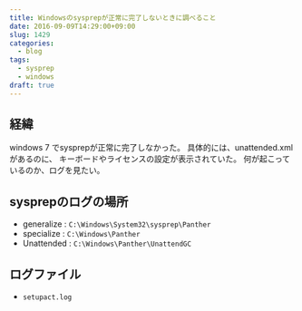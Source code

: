 ```yaml
---
title: Windowsのsysprepが正常に完了しないときに調べること
date: 2016-09-09T14:29:00+09:00
slug: 1429
categories:
  - blog
tags:
  - sysprep
  - windows
draft: true
---
```



## 経緯

windows 7 でsysprepが正常に完了しなかった。
具体的には、unattended.xmlがあるのに、 キーボードやライセンスの設定が表示されていた。
何が起こっているのか、ログを見たい。

## sysprepのログの場所

* generalize : `C:\Windows\System32\sysprep\Panther`
* specialize : `C:\Windows\Panther`
* Unattended : `C:\Windows\Panther\UnattendGC`

## ログファイル

* `setupact.log`
